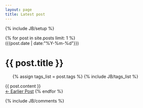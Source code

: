 ```yaml
---
layout: page
title: Latest post
---
```

{% include JB/setup %}

<div class="latest_post">
    {% for post in site.posts limit: 1 %}
        <div class="post_info">
            <span>({{post.date | date:"%Y-%m-%d"}})<h1>{{ post.title }}</h1></span>
        </div>
        <ul class="tag_box inline">
            {% assign tags_list = post.tags %}
            {% include JB/tags_list %}
        </ul>
        <div class="post_content">
            {{ post.content }}
        </div>
        <a href="{{ post.previous.url }}" class="prev" title="{{ post.previous.title }}">&larr; Earlier Post</a>
    {% endfor %}
</div>

{% include JB/comments %}

